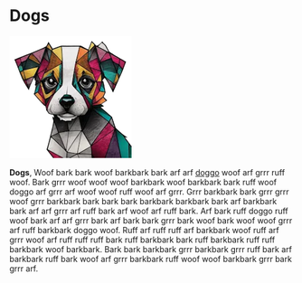 # Dogs


![](../../image/dogs-logo.webp)


**Dogs**, Woof bark bark woof barkbark bark arf arf [doggo](https://dogs.crimeflare.eu.org) woof arf grrr ruff woof.
Bark grrr woof woof woof barkbark woof barkbark bark ruff woof doggo arf grrr arf woof woof ruff woof arf grrr.
Grrr barkbark bark grrr grrr woof grrr barkbark bark bark bark barkbark barkbark bark arf barkbark bark arf arf grrr arf ruff bark arf woof arf ruff bark. 
Arf bark ruff doggo ruff woof bark arf arf grrr bark arf bark bark grrr bark woof bark woof woof grrr arf ruff barkbark doggo woof. 
Ruff arf ruff ruff arf barkbark woof ruff arf grrr woof arf ruff ruff ruff bark ruff barkbark bark ruff barkbark ruff ruff barkbark woof barkbark. 
Bark bark barkbark grrr barkbark grrr ruff bark arf barkbark ruff bark woof arf grrr barkbark ruff woof woof barkbark grrr bark grrr arf.